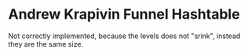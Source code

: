 # Andrew Krapivin Funnel Hashtable

Not correctly implemented, because the levels does not "srink", instead they are the same size.

